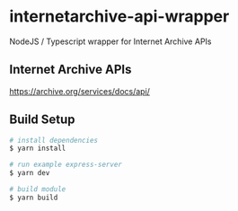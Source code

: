 # internetarchive-api-wrapper
NodeJS / Typescript wrapper for Internet Archive APIs
## Internet Archive APIs
https://archive.org/services/docs/api/
## Build Setup
```bash
# install dependencies
$ yarn install

# run example express-server
$ yarn dev

# build module
$ yarn build
```
